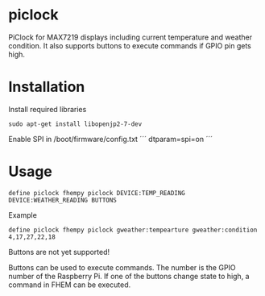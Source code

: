 
# piclock
PiClock for MAX7219 displays including current temperature and weather condition.
It also supports buttons to execute commands if GPIO pin gets high.


# Installation
Install required libraries
```
sudo apt-get install libopenjp2-7-dev 
```

Enable SPI in /boot/firmware/config.txt
´´´
dtparam=spi=on
´´´


# Usage
```
define piclock fhempy piclock DEVICE:TEMP_READING DEVICE:WEATHER_READING BUTTONS
```

Example
```
define piclock fhempy piclock gweather:tempearture gweather:condition 4,17,27,22,18
```


Buttons are not yet supported!


Buttons can be used to execute commands. The number is the GPIO number of the Raspberry Pi.
If one of the buttons change state to high, a command in FHEM can be executed.

